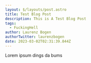 ```yaml
---
layout: $/layouts/post.astro
title: Test Blog Post
description: This is A Test Blog Post
tags:
  - FuckingHell
author: Laurenz Bogen
authorTwitter: laurenzbogen
date: 2023-03-02T02:31:39.844Z
---
```

Lorem ipsum dings da bums